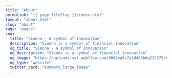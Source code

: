 ```yaml
---
title: "About"
permalink: "{{ page.fileSlug }}/index.html"
layout: "about.html"
slug: "about"
tags: "pages"
seo:
  title: "Sienna - A symbol of innovation"
  description: "Sienna is a symbol of financial innovation"
  og_title: "Sienna - A symbol of innovation"
  og_description: "Sienna is a symbol of financial innovation"
  og_image: "https://uploads-ssl.webflow.com/6049ea5c7a2d486bda232375/60a77be1dbf7c429d5001b6e_Open%20Graph%20Image%20Frontpage%202.0.jpg"
  og_type: "website"
  twitter_card: "summary_large_image"
---
```



